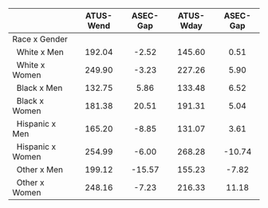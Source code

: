 
|                      |    ATUS-Wend |     ASEC-Gap |    ATUS-Wday |     ASEC-Gap |
| -------------------- | :----------: | :----------: | :----------: | :----------: |
| Race x Gender        |              |              |              |              |
| &nbsp;&nbsp;White x Men |       192.04 |        -2.52 |       145.60 |         0.51 |
| &nbsp;&nbsp;White x Women |       249.90 |        -3.23 |       227.26 |         5.90 |
| &nbsp;&nbsp;Black x Men |       132.75 |         5.86 |       133.48 |         6.52 |
| &nbsp;&nbsp;Black x Women |       181.38 |        20.51 |       191.31 |         5.04 |
| &nbsp;&nbsp;Hispanic x Men |       165.20 |        -8.85 |       131.07 |         3.61 |
| &nbsp;&nbsp;Hispanic x Women |       254.99 |        -6.00 |       268.28 |       -10.74 |
| &nbsp;&nbsp;Other x Men |       199.12 |       -15.57 |       155.23 |        -7.82 |
| &nbsp;&nbsp;Other x Women |       248.16 |        -7.23 |       216.33 |        11.18 |

